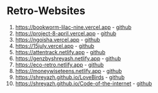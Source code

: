 # Retro-Websites

1. https://bookworm-lilac-nine.vercel.app - [github](https://github.com/shreyazh/bookworm)
2. https://project-8-april.vercel.app - [github](https://github.com/shreyazh/project-8-April)
3. https://ngoisha.vercel.app - [github](https://github.com/shreyazh/ngo)
4. https://15july.vercel.app - [github](https://github.com/shreyazh/15july)
5. https://attentrack.netlify.app - [github]()
6. https://genzbyshreyash.netlify.app - [github]()
7. https://eco-retro.netlify.app - [github]()
8. https://moneywiseteens.netlify.app - [github]()
9. https://shreyazh.github.io/LoveBirds - [github]()
10. https://shreyazh.github.io/Code-of-the-internet - [github]()
